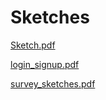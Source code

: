 # Sketches

[Sketch.pdf](https://github.com/UsabilityEngineering/VotingMatch/files/10914297/Sketch.pdf)

[login_signup.pdf](https://github.com/UsabilityEngineering/VotingMatch/files/10914296/login_signup.pdf)

[survey_sketches.pdf](https://github.com/UsabilityEngineering/VotingMatch/files/10914302/survey_sketches.pdf)
